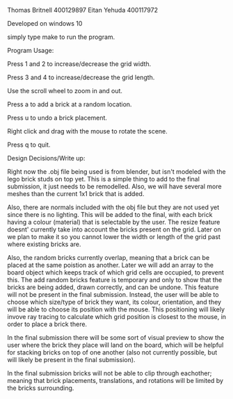 Thomas Britnell 400129897
Eitan Yehuda 400117972

Developed on windows 10

simply type make to run the program. 


Program Usage:

Press 1 and 2 to increase/decrease the grid width.

Press 3 and 4 to increase/decrease the grid length.

Use the scroll wheel to zoom in and out.

Press a to add a brick at a random location.

Press u to undo a brick placement.

Right click and drag with the mouse to rotate the scene.

Press q to quit.

Design Decisions/Write up:

Right now the .obj file being used is from blender, but isn't modeled with the lego brick studs on top yet. This is a simple thing to add to the final submission, it just needs to be remodelled. Also, we will have several more meshes than the current 1x1 brick that is added. 

Also, there are normals included with the obj file but they are not used yet since there is no lighting. This will be added to the final, with each brick having a colour (material) that is selectable by the user. 
The resize feature doesnt' currently take into account the bricks present on the grid. Later on we plan to make it so you cannot lower the width or length of the grid past where existing bricks are. 

Also, the random bricks currently overlap, meaning that a brick can be placed at the same poistion as another. Later we will add an array to the board object which keeps track of which grid cells are occupied, to prevent this. The add random bricks feature is temporary and only to show that the bricks are being added, drawn correctly, and can be undone. This feature will not be present in the final submission. Instead, the user will be able to choose which size/type of brick they want, its colour, orientation, and they will be able to choose its position with the mouse. This positioning will likely invove ray tracing to calculate which grid position is closest to the mouse, in order to place a brick there. 

In the final submission there will be some sort of visual preview to show the user where the brick they place will land on the board, which will be helpful for stacking bricks on top of one another (also not currently possible, but will likely be present in the final submission).

In the final submission bricks will not be able to clip through eachother; meaning that brick placements, translations, and rotations will be limited by the bricks surrounding. 






